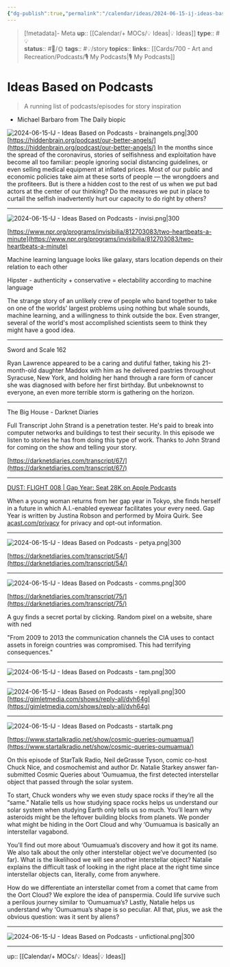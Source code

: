 ```yaml
---
{"dg-publish":true,"permalink":"/calendar/ideas/2024-06-15-ij-ideas-based-on-podcasts/","title":"Ideas Based on Podcasts"}
---
```


> [!metadata]- Meta
> **up**:: [[Calendar/+ MOCs/💡 Ideas\|💡 Ideas]]
> **type**:: #💡  
> **status**:: #📝/🌞
> **tags**:: #💡/story
> **topics**:: 
> **links**:: [[Cards/700 - Art and Recreation/Podcasts/🎙 My Podcasts\|🎙 My Podcasts]]

# Ideas Based on Podcasts

> A running list of podcasts/episodes for story inspiration 

- Michael Barbaro from The Daily biopic

![2024-06-15-IJ - Ideas Based on Podcasts - brainangels.png|300](/img/user/Extras/Attachments/2024-06-15-IJ%20-%20Ideas%20Based%20on%20Podcasts%20-%20brainangels.png)
[https://hiddenbrain.org/podcast/our-better-angels/](https://hiddenbrain.org/podcast/our-better-angels/)
In the months since the spread of the coronavirus, stories of selfishness and exploitation have become all too familiar: people ignoring social distancing guidelines, or even selling medical equipment at inflated prices. Most of our public and economic policies take aim at these sorts of people — the wrongdoers and the profiteers. But is there a hidden cost to the rest of us when we put bad actors at the center of our thinking? Do the measures we put in place to curtail the selfish inadvertently hurt our capacity to do right by others?

---
![2024-06-15-IJ - Ideas Based on Podcasts - invisi.png|300](/img/user/Extras/Attachments/2024-06-15-IJ%20-%20Ideas%20Based%20on%20Podcasts%20-%20invisi.png)

[https://www.npr.org/programs/invisibilia/812703083/two-heartbeats-a-minute](https://www.npr.org/programs/invisibilia/812703083/two-heartbeats-a-minute)

Machine learning language looks like galaxy, stars location depends on their relation to each other

Hipster - authenticity + conservative = electability according to machine language

The strange story of an unlikely crew of people who band together to take on one of the worlds' largest problems using nothing but whale sounds, machine learning, and a willingness to think outside the box. Even stranger, several of the world's most accomplished scientists seem to think they might have a good idea.

---

Sword and Scale 162

Ryan Lawrence appeared to be a caring and dutiful father, taking his 21-month-old daughter Maddox with him as he delivered pastries throughout Syracuse, New York, and holding her hand through a rare form of cancer she was diagnosed with before her first birthday. But unbeknownst to everyone, an even more terrible storm is gathering on the horizon.

---

The Big House - Darknet Diaries

Full Transcript John Strand is a penetration tester. He's paid to break into computer networks and buildings to test their security. In this episode we listen to stories he has from doing this type of work. Thanks to John Strand for coming on the show and telling your story.

[https://darknetdiaries.com/transcript/67/](https://darknetdiaries.com/transcript/67/)


---

[‎DUST: FLIGHT 008 | Gap Year: Seat 28K on Apple Podcasts](https://podcasts.apple.com/us/podcast/flight-008-gap-year-seat-28k/id1482669176?i=1000471538417?i=1000471538417)

‎When a young woman returns from her gap year in Tokyo, she finds herself in a future in which A.I.-enabled eyewear facilitates your every need. Gap Year is written by Justina Robson and performed by Moira Quirk. See [acast.com/privacy](http://acast.com/privacy) for privacy and opt-out information.

---

![2024-06-15-IJ - Ideas Based on Podcasts - petya.png|300](/img/user/Extras/Attachments/2024-06-15-IJ%20-%20Ideas%20Based%20on%20Podcasts%20-%20petya.png)

[https://darknetdiaries.com/transcript/54/](https://darknetdiaries.com/transcript/54/)

---

![2024-06-15-IJ - Ideas Based on Podcasts - comms.png|300](/img/user/Extras/Attachments/2024-06-15-IJ%20-%20Ideas%20Based%20on%20Podcasts%20-%20comms.png)


[https://darknetdiaries.com/transcript/75/](https://darknetdiaries.com/transcript/75/)

A guy finds a secret portal by clicking. Random pixel on a website, share with ned

"From 2009 to 2013 the communication channels the CIA uses to contact assets in foreign countries was compromised. This had terrifying consequences."

---

![2024-06-15-IJ - Ideas Based on Podcasts - tam.png|300](/img/user/Extras/Attachments/2024-06-15-IJ%20-%20Ideas%20Based%20on%20Podcasts%20-%20tam.png)

---
![2024-06-15-IJ - Ideas Based on Podcasts - replyall.png|300](/img/user/Extras/Attachments/2024-06-15-IJ%20-%20Ideas%20Based%20on%20Podcasts%20-%20replyall.png)
[https://gimletmedia.com/shows/reply-all/dvh64g](https://gimletmedia.com/shows/reply-all/dvh64g)

---

![2024-06-15-IJ - Ideas Based on Podcasts - startalk.png](/img/user/Extras/Attachments/2024-06-15-IJ%20-%20Ideas%20Based%20on%20Podcasts%20-%20startalk.png)

[https://www.startalkradio.net/show/cosmic-queries-oumuamua/](https://www.startalkradio.net/show/cosmic-queries-oumuamua/)

On this episode of StarTalk Radio, Neil deGrasse Tyson, comic co-host Chuck Nice, and cosmochemist and author Dr. Natalie Starkey answer fan-submitted Cosmic Queries about ‘Oumuamua, the first detected interstellar object that passed through the solar system.

To start, Chuck wonders why we even study space rocks if they’re all the “same.” Natalie tells us how studying space rocks helps us understand our solar system when studying Earth only tells us so much. You’ll learn why asteroids might be the leftover building blocks from planets. We ponder what might be hiding in the Oort Cloud and why ‘Oumuamua is basically an interstellar vagabond.

You’ll find out more about ‘Oumuamua’s discovery and how it got its name. We also talk about the only other interstellar object we’ve documented (so far). What is the likelihood we will see another interstellar object? Natalie explains the difficult task of looking in the right place at the right time since interstellar objects can, literally, come from anywhere.

How do we differentiate an interstellar comet from a comet that came from the Oort Cloud? We explore the idea of panspermia. Could life survive such a perilous journey similar to ‘Oumuamua’s? Lastly, Natalie helps us understand why ‘Oumuamua’s shape is so peculiar. All that, plus, we ask the obvious question: was it sent by aliens?

---

![2024-06-15-IJ - Ideas Based on Podcasts - unfictional.png|300](/img/user/Extras/Attachments/2024-06-15-IJ%20-%20Ideas%20Based%20on%20Podcasts%20-%20unfictional.png)

---
up:: [[Calendar/+ MOCs/💡 Ideas\|💡 Ideas]]

